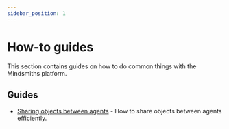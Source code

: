 ```yaml
---
sidebar_position: 1
---
```


# How-to guides

This section contains guides on how to do common things with the Mindsmiths platform.

## Guides

* [Sharing objects between agents](sharing-objects-between-agents.md) - How to share objects between agents
efficiently.